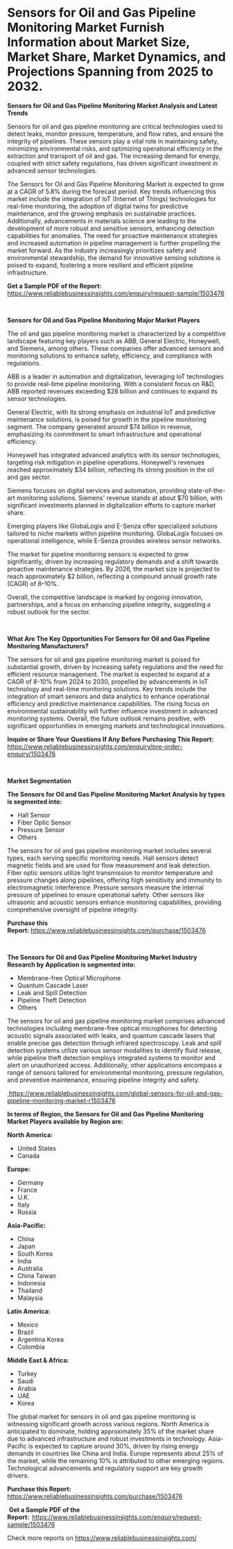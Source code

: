 <p><h1>Sensors for Oil and Gas Pipeline Monitoring Market Furnish Information about Market Size, Market Share, Market Dynamics, and Projections Spanning from 2025 to 2032.</h1></p><p><strong>Sensors for Oil and Gas Pipeline Monitoring Market Analysis and Latest Trends</strong></p>
<p><p>Sensors for oil and gas pipeline monitoring are critical technologies used to detect leaks, monitor pressure, temperature, and flow rates, and ensure the integrity of pipelines. These sensors play a vital role in maintaining safety, minimizing environmental risks, and optimizing operational efficiency in the extraction and transport of oil and gas. The increasing demand for energy, coupled with strict safety regulations, has driven significant investment in advanced sensor technologies.</p><p>The Sensors for Oil and Gas Pipeline Monitoring Market is expected to grow at a CAGR of 5.8% during the forecast period. Key trends influencing this market include the integration of IoT (Internet of Things) technologies for real-time monitoring, the adoption of digital twins for predictive maintenance, and the growing emphasis on sustainable practices. Additionally, advancements in materials science are leading to the development of more robust and sensitive sensors, enhancing detection capabilities for anomalies. The need for proactive maintenance strategies and increased automation in pipeline management is further propelling the market forward. As the industry increasingly prioritizes safety and environmental stewardship, the demand for innovative sensing solutions is poised to expand, fostering a more resilient and efficient pipeline infrastructure.</p></p>
<p><strong>Get a Sample PDF of the Report:&nbsp;</strong> <a href="https://www.reliablebusinessinsights.com/enquiry/request-sample/1503476?utm_campaign=3573&utm_medium=2&utm_source=Github&utm_content=ia&utm_term=23032025&utm_id=sensors-for-oil-and-gas-pipeline-monitoring">https://www.reliablebusinessinsights.com/enquiry/request-sample/1503476</a></p>
<p>&nbsp;</p>
<p><strong>Sensors for Oil and Gas Pipeline Monitoring Major Market Players</strong></p>
<p><p>The oil and gas pipeline monitoring market is characterized by a competitive landscape featuring key players such as ABB, General Electric, Honeywell, and Siemens, among others. These companies offer advanced sensors and monitoring solutions to enhance safety, efficiency, and compliance with regulations.</p><p>ABB is a leader in automation and digitalization, leveraging IoT technologies to provide real-time pipeline monitoring. With a consistent focus on R&D, ABB reported revenues exceeding $28 billion and continues to expand its sensor technologies.</p><p>General Electric, with its strong emphasis on industrial IoT and predictive maintenance solutions, is poised for growth in the pipeline monitoring segment. The company generated around $74 billion in revenue, emphasizing its commitment to smart infrastructure and operational efficiency.</p><p>Honeywell has integrated advanced analytics with its sensor technologies, targeting risk mitigation in pipeline operations. Honeywell's revenues reached approximately $34 billion, reflecting its strong position in the oil and gas sector.</p><p>Siemens focuses on digital services and automation, providing state-of-the-art monitoring solutions. Siemens' revenue stands at about $70 billion, with significant investments planned in digitalization efforts to capture market share.</p><p>Emerging players like GlobaLogix and E-Senza offer specialized solutions tailored to niche markets within pipeline monitoring. GlobaLogix focuses on operational intelligence, while E-Senza provides wireless sensor networks.</p><p>The market for pipeline monitoring sensors is expected to grow significantly, driven by increasing regulatory demands and a shift towards proactive maintenance strategies. By 2026, the market size is projected to reach approximately $2 billion, reflecting a compound annual growth rate (CAGR) of 8–10%.</p><p>Overall, the competitive landscape is marked by ongoing innovation, partnerships, and a focus on enhancing pipeline integrity, suggesting a robust outlook for the sector.</p></p>
<p>&nbsp;</p>
<p><strong>What Are The Key Opportunities For Sensors for Oil and Gas Pipeline Monitoring Manufacturers?</strong></p>
<p><p>The sensors for oil and gas pipeline monitoring market is poised for substantial growth, driven by increasing safety regulations and the need for efficient resource management. The market is expected to expand at a CAGR of 8-10% from 2024 to 2030, propelled by advancements in IoT technology and real-time monitoring solutions. Key trends include the integration of smart sensors and data analytics to enhance operational efficiency and predictive maintenance capabilities. The rising focus on environmental sustainability will further influence investment in advanced monitoring systems. Overall, the future outlook remains positive, with significant opportunities in emerging markets and technological innovations.</p></p>
<p><strong>Inquire or Share Your Questions If Any Before Purchasing This Report:</strong> <a href="https://www.reliablebusinessinsights.com/enquiry/pre-order-enquiry/1503476?utm_campaign=3573&utm_medium=2&utm_source=Github&utm_content=ia&utm_term=23032025&utm_id=sensors-for-oil-and-gas-pipeline-monitoring">https://www.reliablebusinessinsights.com/enquiry/pre-order-enquiry/1503476</a></p>
<p>&nbsp;</p>
<p><strong>Market Segmentation</strong></p>
<p><strong>The Sensors for Oil and Gas Pipeline Monitoring Market Analysis by types is segmented into:</strong></p>
<p><ul><li>Hall Sensor</li><li>Fiber Optic Sensor</li><li>Pressure Sensor</li><li>Others</li></ul></p>
<p><p>The sensors for oil and gas pipeline monitoring market includes several types, each serving specific monitoring needs. Hall sensors detect magnetic fields and are used for flow measurement and leak detection. Fiber optic sensors utilize light transmission to monitor temperature and pressure changes along pipelines, offering high sensitivity and immunity to electromagnetic interference. Pressure sensors measure the internal pressure of pipelines to ensure operational safety. Other sensors like ultrasonic and acoustic sensors enhance monitoring capabilities, providing comprehensive oversight of pipeline integrity.</p></p>
<p><strong>Purchase this Report:&nbsp;</strong><a href="https://www.reliablebusinessinsights.com/purchase/1503476?utm_campaign=3573&utm_medium=2&utm_source=Github&utm_content=ia&utm_term=23032025&utm_id=sensors-for-oil-and-gas-pipeline-monitoring">https://www.reliablebusinessinsights.com/purchase/1503476</a></p>
<p>&nbsp;</p>
<p><strong>The Sensors for Oil and Gas Pipeline Monitoring Market Industry Research by Application is segmented into:</strong></p>
<p><ul><li>Membrane-free Optical Microphone</li><li>Quantum Cascade Laser</li><li>Leak and Spill Detection</li><li>Pipeline Theft Detection</li><li>Others</li></ul></p>
<p><p>The sensors for oil and gas pipeline monitoring market comprises advanced technologies including membrane-free optical microphones for detecting acoustic signals associated with leaks, and quantum cascade lasers that enable precise gas detection through infrared spectroscopy. Leak and spill detection systems utilize various sensor modalities to identify fluid release, while pipeline theft detection employs integrated systems to monitor and alert on unauthorized access. Additionally, other applications encompass a range of sensors tailored for environmental monitoring, pressure regulation, and preventive maintenance, ensuring pipeline integrity and safety.</p></p>
<p><a href="https://www.reliablebusinessinsights.com/global-sensors-for-oil-and-gas-pipeline-monitoring-market-r1503476?utm_campaign=3573&utm_medium=2&utm_source=Github&utm_content=ia&utm_term=23032025&utm_id=sensors-for-oil-and-gas-pipeline-monitoring">&nbsp;https://www.reliablebusinessinsights.com/global-sensors-for-oil-and-gas-pipeline-monitoring-market-r1503476</a></p>
<p><strong>In terms of Region, the Sensors for Oil and Gas Pipeline Monitoring Market Players available by Region are:</strong></p>
<p>
    <p> <strong> North America: </strong>
        <ul>
            <li>United States</li>
            <li>Canada</li>
        </ul>
        </p> 
    <p> <strong> Europe: </strong>
        <ul>
            <li>Germany</li>
            <li>France</li>
            <li>U.K.</li>
            <li>Italy</li>
            <li>Russia</li>
        </ul>
        </p> 
    <p> <strong> Asia-Pacific: </strong>
        <ul>
            <li>China</li>
            <li>Japan</li>
            <li>South Korea</li>
            <li>India</li>
            <li>Australia</li>
            <li>China Taiwan</li>
            <li>Indonesia</li>
            <li>Thailand</li>
            <li>Malaysia</li>
        </ul>
        </p> 
    <p> <strong> Latin America: </strong>
        <ul>
            <li>Mexico</li>
            <li>Brazil</li>
            <li>Argentina Korea</li>
            <li>Colombia</li>
        </ul>
        </p> 
    <p> <strong> Middle East & Africa: </strong>
        <ul>
            <li>Turkey</li>
            <li>Saudi</li>
            <li>Arabia</li>
            <li>UAE</li>
            <li>Korea</li>
        </ul>
    </p>
    </p>
<p><p>The global market for sensors in oil and gas pipeline monitoring is witnessing significant growth across various regions. North America is anticipated to dominate, holding approximately 35% of the market share due to advanced infrastructure and robust investments in technology. Asia-Pacific is expected to capture around 30%, driven by rising energy demands in countries like China and India. Europe represents about 25% of the market, while the remaining 10% is attributed to other emerging regions. Technological advancements and regulatory support are key growth drivers.</p></p>
<p><strong>Purchase this Report: </strong><a href="https://www.reliablebusinessinsights.com/purchase/1503476?utm_campaign=3573&utm_medium=2&utm_source=Github&utm_content=ia&utm_term=23032025&utm_id=sensors-for-oil-and-gas-pipeline-monitoring">https://www.reliablebusinessinsights.com/purchase/1503476</a></p>
<p>&nbsp;<strong>Get a Sample PDF of the Report:&nbsp;&nbsp;</strong><a href="https://www.reliablebusinessinsights.com/enquiry/request-sample/1503476?utm_campaign=3573&utm_medium=2&utm_source=Github&utm_content=ia&utm_term=23032025&utm_id=sensors-for-oil-and-gas-pipeline-monitoring">https://www.reliablebusinessinsights.com/enquiry/request-sample/1503476</a></p>
<p><strong></strong></p>
<p>Check more reports on <a href="https://www.reliablebusinessinsights.com/?utm_campaign=3573&utm_medium=2&utm_source=Github&utm_content=ia&utm_term=23032025&utm_id=sensors-for-oil-and-gas-pipeline-monitoring">https://www.reliablebusinessinsights.com/</a></p>